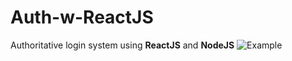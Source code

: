 # Auth-w-ReactJS
Authoritative login system using <b>ReactJS</b> and <b>NodeJS</b>
![Example](https://i.imgur.com/9muhbNh.gif)

